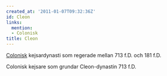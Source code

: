 ```yaml
---
created_at: '2011-01-07T09:32:36Z'
id: Cleon
links:
  mention:
  - Colonisk
title: Cleon
---
```


[Colonisk] kejsardynasti som regerade mellan 713 f.D. och 181 f.D.

Colonisk kejsare som grundar Cleon-dynastin 713 f.D.

  [Colonisk]: Colonisk
